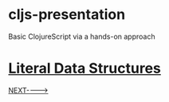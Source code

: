 # cljs-presentation
Basic ClojureScript via a hands-on approach

# [Literal Data Structures](https://github.com/wallclockbuilder/cljs-presentation/blob/master/4_lit_dts/4_lit_dts.cljs)

[NEXT---->](https://github.com/wallclockbuilder/cljs-presentation)
